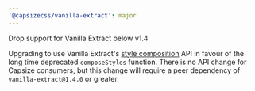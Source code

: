 ```yaml
---
'@capsizecss/vanilla-extract': major
---
```


Drop support for Vanilla Extract below v1.4

Upgrading to use Vanilla Extract's [style composition] API in favour of the long time deprecated `composeStyles` function.
There is no API change for Capsize consumers, but this change will require a peer dependency of `vanilla-extract@1.4.0` or greater.

[style composition]: https://vanilla-extract.style/documentation/api/style/#style-composition